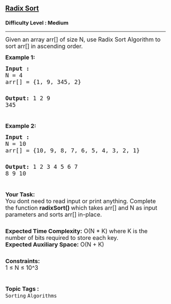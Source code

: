 <h2><a href="https://www.geeksforgeeks.org/problems/radix-sort/1?page=1&difficulty=Medium&sortBy=accuracy">Radix Sort</a></h2><h3>Difficulty Level : Medium</h3><hr><div class="problems_problem_content__Xm_eO"><p><span style="font-size: 18px;">Given an array arr[] of size N, use Radix Sort Algorithm to sort arr[] in ascending order.</span></p>
<p><strong><span style="font-size: 18px;">Example 1:</span></strong></p>
<pre><span style="font-size: 18px;"><strong>Input :</strong>
N = 4
arr[] = {1, 9, 345, 2}</span>

<span style="font-size: 18px;"><strong>Output:</strong> 1 2 9 345</span></pre>
<p><br><span style="font-size: 18px;"><strong>Example 2:</strong></span></p>
<pre><span style="font-size: 18px;"><strong>Input :</strong>
N = 10
arr[] = {10, 9, 8, 7, 6, 5, 4, 3, 2, 1}</span>

<span style="font-size: 18px;"><strong>Output:</strong> 1 2 3 4 5 6 7 8 9 10</span></pre>
<p><br><span style="font-size: 18px;"><strong>Your Task: &nbsp;</strong><br>You dont need to read input or print anything. Complete the function <strong>radixSort() </strong>which takes arr[] and N as input parameters and sorts arr[] in-place.&nbsp;</span></p>
<p><br><span style="font-size: 18px;"><strong>Expected Time Complexity:</strong> O(N * K) where K is the number of bits required to store each key.<br><strong>Expected Auxiliary Space:</strong> O(N + K)</span></p>
<p><br><span style="font-size: 18px;"><strong>Constraints:</strong><br>1 ≤ N ≤ 10^3</span></p></div><br><p><span style=font-size:18px><strong>Topic Tags : </strong><br><code>Sorting</code>&nbsp;<code>Algorithms</code>&nbsp;